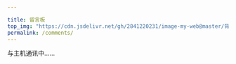 ```yaml
---

title: 留言板
top_img: "https://cdn.jsdelivr.net/gh/2841220231/image-my-web@master/背景/wallhaven-z8962j.jpg"
permalink: /comments/
---
```



<div id="barrage-container">
	<div class="loading">与主机通讯中……</div>
</div>
<link rel="stylesheet" href="/css/barrage.css">
<script type="text/javascript" src="/js/barrage.js"></script>
